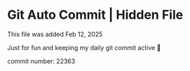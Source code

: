 # Git Auto Commit | Hidden File

This file was added Feb 12, 2025

Just for fun and keeping my daily git commit active 🤪

commit number: 22363
